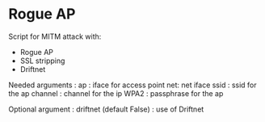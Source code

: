 # Rogue AP

Script for MITM attack with:
 - Rogue AP
 - SSL stripping
 - Driftnet
 
Needed arguments : 
ap : iface for access point
net: net iface
ssid : ssid for the ap
channel : channel for the ip
WPA2 : passphrase for the ap

Optional argument : 
driftnet (default False) : use of Driftnet
